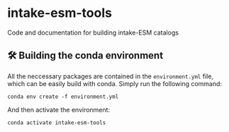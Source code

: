 # intake-esm-tools
Code and documentation for building intake-ESM catalogs

## 🛠️ Building the conda environment 
All the neccessary packages are contained in the `environment.yml` file, which can be easily build with conda. Simply run the following command: 
```
conda env create -f environment.yml
```
And then activate the environment: 
```
conda activate intake-esm-tools
```
